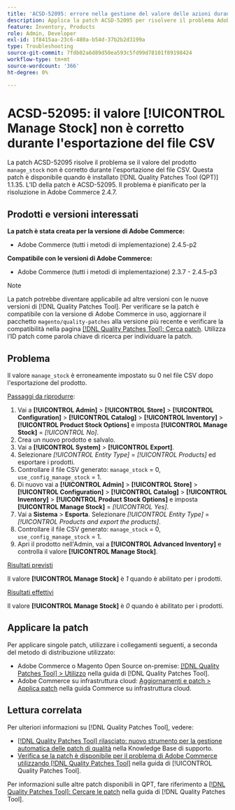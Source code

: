 ```yaml
---
title: 'ACSD-52095: errore nella gestione del valore delle azioni durante l’esportazione del file CSV'
description: Applica la patch ACSD-52095 per risolvere il problema Adobe Commerce in cui il valore delle azioni di gestione del prodotto non è corretto durante l’esportazione del file CSV.
feature: Inventory, Products
role: Admin, Developer
exl-id: 1f8415aa-23c6-480a-b54d-37b2b2d3199a
type: Troubleshooting
source-git-commit: 7fdb02a6d89d50ea593c5fd99d78101f89198424
workflow-type: tm+mt
source-wordcount: '366'
ht-degree: 0%

---
```


# ACSD-52095: il valore [!UICONTROL Manage Stock] non è corretto durante l&#39;esportazione del file CSV

La patch ACSD-52095 risolve il problema se il valore del prodotto `manage_stock` non è corretto durante l&#39;esportazione del file CSV. Questa patch è disponibile quando è installato [!DNL Quality Patches Tool (QPT)] 1.1.35. L’ID della patch è ACSD-52095. Il problema è pianificato per la risoluzione in Adobe Commerce 2.4.7.

## Prodotti e versioni interessati

**La patch è stata creata per la versione di Adobe Commerce:**

* Adobe Commerce (tutti i metodi di implementazione) 2.4.5-p2

**Compatibile con le versioni di Adobe Commerce:**

* Adobe Commerce (tutti i metodi di implementazione) 2.3.7 - 2.4.5-p3

>[!NOTE]
>
>La patch potrebbe diventare applicabile ad altre versioni con le nuove versioni di [!DNL Quality Patches Tool]. Per verificare se la patch è compatibile con la versione di Adobe Commerce in uso, aggiornare il pacchetto `magento/quality-patches` alla versione più recente e verificare la compatibilità nella pagina [[!DNL Quality Patches Tool]: Cerca patch](https://experienceleague.adobe.com/tools/commerce-quality-patches/index.html?lang=it). Utilizza l’ID patch come parola chiave di ricerca per individuare la patch.

## Problema

Il valore `manage_stock` è erroneamente impostato su 0 nel file CSV dopo l&#39;esportazione del prodotto.

<u>Passaggi da riprodurre</u>:

1. Vai a **[!UICONTROL Admin]** > **[!UICONTROL Store]** > **[!UICONTROL Configuration]** > **[!UICONTROL Catalog]** > **[!UICONTROL Inventory]** > **[!UICONTROL Product Stock Options]** e imposta **[!UICONTROL Manage Stock]** = *[!UICONTROL No]*.
1. Crea un nuovo prodotto e salvalo.
1. Vai a **[!UICONTROL System]** > **[!UICONTROL Export]**.
1. Selezionare *[!UICONTROL Entity Type]* = *[!UICONTROL Products]* ed esportare i prodotti.
1. Controllare il file CSV generato: `manage_stock` = 0, `use_config_manage_stock` = 1.
1. Di nuovo vai a **[!UICONTROL Admin]** > **[!UICONTROL Store]** > **[!UICONTROL Configuration]** > **[!UICONTROL Catalog]** > **[!UICONTROL Inventory]** > **[!UICONTROL Product Stock Options]** e imposta **[!UICONTROL Manage Stock]** = *[!UICONTROL Yes]*.
1. Vai a **Sistema** > **Esporta**.
Selezionare *[!UICONTROL Entity Type]* = *[!UICONTROL Products and export the products]*.
1. Controllare il file CSV generato: `manage_stock` = 0, `use_config_manage_stock` = 1.
1. Apri il prodotto nell&#39;Admin, vai a **[!UICONTROL Advanced Inventory]** e controlla il valore **[!UICONTROL Manage Stock]**.

<u>Risultati previsti</u>

Il valore **[!UICONTROL Manage Stock]** è *1* quando è abilitato per i prodotti.

<u>Risultati effettivi</u>

Il valore **[!UICONTROL Manage Stock]** è *0* quando è abilitato per i prodotti.

## Applicare la patch

Per applicare singole patch, utilizzare i collegamenti seguenti, a seconda del metodo di distribuzione utilizzato:

* Adobe Commerce o Magento Open Source on-premise: [[!DNL Quality Patches Tool] > Utilizzo](/help/tools/quality-patches-tool/usage.md) nella guida di [!DNL Quality Patches Tool].
* Adobe Commerce su infrastruttura cloud: [Aggiornamenti e patch > Applica patch](https://experienceleague.adobe.com/docs/commerce-cloud-service/user-guide/develop/upgrade/apply-patches.html?lang=it) nella guida Commerce su infrastruttura cloud.

## Lettura correlata

Per ulteriori informazioni su [!DNL Quality Patches Tool], vedere:

* [[!DNL Quality Patches Tool] rilasciato: nuovo strumento per la gestione automatica delle patch di qualità](https://experienceleague.adobe.com/it/docs/commerce-operations/tools/quality-patches-tool/quality-patches-tool-to-self-serve-quality-patches) nella Knowledge Base di supporto.
* [Verifica se la patch è disponibile per il problema di Adobe Commerce utilizzando  [!DNL Quality Patches Tool]](/help/tools/quality-patches-tool/patches-available-in-qpt/check-patch-for-magento-issue-with-magento-quality-patches.md) nella guida di [!UICONTROL Quality Patches Tool].


Per informazioni sulle altre patch disponibili in QPT, fare riferimento a [[!DNL Quality Patches Tool]: Cercare le patch](<https://experienceleague.adobe.com/tools/commerce-quality-patches/index.html?lang=it>) nella guida di [!DNL Quality Patches Tool].
